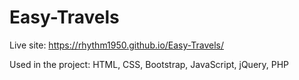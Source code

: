 # Easy-Travels

Live site: https://rhythm1950.github.io/Easy-Travels/

Used in the project: HTML, CSS, Bootstrap, JavaScript, jQuery, PHP
